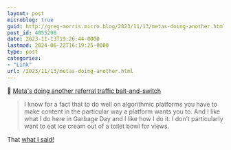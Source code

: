 ```yaml
---
layout: post
microblog: true
guid: http://greg-morris.micro.blog/2023/11/13/metas-doing-another.html
post_id: 4055298
date: 2023-11-13T19:26:44-0000
lastmod: 2024-06-22T16:19:25-0000
type: post
categories:
- "Link"
url: /2023/11/13/metas-doing-another.html
---
```

🔗 <a href="https://www.garbageday.email/p/metas-doing-another-referral-traffic?r=1fx97i&utm_medium=email" class="u-in-reply-to">Meta's doing another referral traffic bait-and-switch</a>

> I know for a fact that to do well on algorithmic platforms you have to make content in the particular way a platform wants you to. And I like what I do here in Garbage Day and I like how I do it. I don’t particularly want to eat ice cream out of a toilet bowl for views.

That [what I said!](https://www.gr36.com/2023/11/08/ruining-blogging.html)
